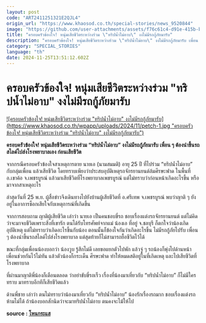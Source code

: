 ```yaml
---
layout: post
code: "ART2411251321E2QJL4"
origin_url: "https://www.khaosod.co.th/special-stories/news_9520844"
image: "https://github.com/user-attachments/assets/f76c61c4-d91e-415b-bb10-107411b5e231"
title: "ครอบครัวข้องใจ! หนุ่มเสียชีวิตระหว่างร่วม \"ทริปน้ำไม่อาบ\" งงไม่มีรถกู้ภัยมารับ"
description: "ครอบครัวข้องใจ! หนุ่มเสียชีวิตระหว่างร่วม \"ทริปน้ำไม่อาบ\" งงไม่มีรถกู้ภัยมารับ เพื่อน ๆ ต้องนำขึ้นรถสไลด์ไปส่งโรงพยาบาลเอง ก่อนเสียชีวิต"
category: "SPECIAL_STORIES"
language: "th"
date: 2024-11-25T13:51:12.602Z
---
```


# ครอบครัวข้องใจ! หนุ่มเสียชีวิตระหว่างร่วม "ทริปน้ำไม่อาบ" งงไม่มีรถกู้ภัยมารับ

[![ครอบครัวข้องใจ! หนุ่มเสียชีวิตระหว่างร่วม "ทริปน้ำไม่อาบ" งงไม่มีรถกู้ภัยมารับ](https://www.khaosod.co.th/wpapp/uploads/2024/11/petch-1.jpg "ครอบครัวข้องใจ! หนุ่มเสียชีวิตระหว่างร่วม "ทริปน้ำไม่อาบ" งงไม่มีรถกู้ภัยมารับ")](https://www.khaosod.co.th/wpapp/uploads/2024/11/petch-1.jpg)

**ครอบครัวข้องใจ! หนุ่มเสียชีวิตระหว่างร่วม “ทริปน้ำไม่อาบ” งงไม่มีรถกู้ภัยมารับ เพื่อน ๆ ต้องนำขึ้นรถสไลด์ไปส่งโรงพยาบาลเอง ก่อนเสียชีวิต**

จากกรณีครอบครัวข้องใจสาเหตุการตาย นายเอ (นามสมมติ) อายุ 25 ปี ที่ไปร่วม “ทริปน้ำไม่อาบ” กับกลุ่มเพื่อน แล้วเสียชีวิต โดยทราบเพียงว่าประสบอุบัติเหตุรถจักรยานยนต์ล้มศีรษะฟาด ในพื้นที่ อ.เขาค้อ จ.เพชรบูรณ์ แล้วมาเสียชีวิตที่โรงพยาบาลเพชรบูรณ์ แต่ไม่ทราบว่าก่อนหน้าเกิดอะไรขึ้น หรือมาจากสาเหตุอะไร

ล่าสุดวันที่ 25 พ.ย. ผู้สื่อข่าวจึงเดินทางไปยังบ้านผู้เสียชีวิตที่ อ.ศรีเทพ จ.เพชรบูรณ์ พบว่าญาติ ๆ ยังอยู่ในอาการช็อกเสียใจกับเหตุการณ์ที่เกิดขึ้น

จากการสอบถาม ญาติผู้เสียชีวิต เล่าว่า นายเอ เป็นคนชอบขี่รถ ชอบเรื่องแต่งรถจักรยานยนต์ แต่ไม่คิดว่าจะมาจบชีวิตเพราะสิ่งที่เขารัก ตนได้รับโทรศัพท์จากแม่ น้องเอ ที่อยู่ จ.ชลบุรี ก็ตกใจว่าน้องเกิดอุบัติเหตุ แต่ไม่ทราบว่าเกิดอะไรขึ้นกับน้อง ตอนนั้นก็ข้องใจกันว่าเกิดอะไรขึ้น ไม่มีรถกู้ภัยไปรับ เพื่อน ๆ ต้องนำขึ้นรถสไลด์ไปส่งโรงพยาบาล แต่สุดท้ายก็ไม่สามารถยื้อชีวิตไว้ได้

ขณะที่กลุ่มเพื่อนน้องบอกว่า น้องวูบ รู้สึกไม่ดี เลยขอแยกตัวไปพัก แล้วจู่ ๆ รถน้องก็พุ่งไปด้านหน้า เพื่อนช่วยกันไว้ไม่ทัน แล้วตัวน้องก็กระเด็น ศีรษะฟาด ทำให้หมดสติอยู่ในที่เกิดเหตุ และไปเสียชีวิตที่โรงพยาบาล

ที่ผ่านมาญาติพี่น้องก็เตือนตลอด ว่าอย่าขับขี่รถเร็ว เรื่องที่น้องมาเที่ยวกับ “ทริปน้ำไม่อาบ” ก็ไม่มีใครทราบ มาทราบอีกทีก็เสียชีวิตแล้ว

ด้านพี่ชาย เล่าว่า ตนไม่ทราบว่าน้องมาเที่ยวกับ “ทริปน้ำไม่อาบ” น้องรักเรื่องรถมาก ชอบเรื่องแต่งรถ ห้ามไม่ได้ ถ้าน้องบอกสักนิดว่าจะมาทริปน้ำไม่อาบ ตนคงจะไม้ให้ไป

**source : [โหนกระแส](https://www.honekrasae.com/content/UYADHzTGzzw8k7RrYlOb?fbclid=IwZXh0bgNhZW0CMTAAAR0gaBaYd93neZGMH5jpfTq_8JyZrRN09czK8Gs1V0utXbQhygIHECUE7k4_aem_xCWGm_6QYbUBogWiEtxWcg)**